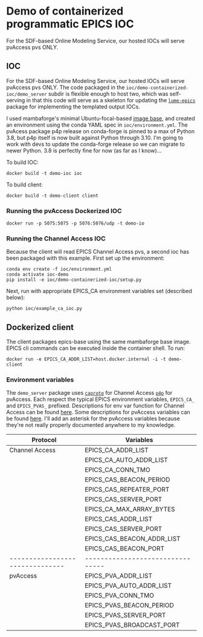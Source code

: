 # Demo of containerized programmatic EPICS IOC

For the SDF-based Online Modeling Service, our hosted IOCs will serve pvAccess pvs ONLY.

## IOC

For the SDF-based Online Modeling Service, our hosted IOCs will serve pvAccess pvs ONLY. The code packaged in the `ioc/demo-containerized-ioc/demo_server` subdir is flexible enough to host two, which was self-serving in that this code will serve as a skeleton for updating the [`lume-epics`](https://github.com/slaclab/lume-epics) package for implementing the templated output IOCs. 

I used mambaforge's minimal Ubuntu-focal-based [image base](https://github.com/conda-forge/miniforge-images/blob/master/ubuntu/Dockerfile), and created an environment using the conda YAML spec in `ioc/environment.yml`. The pvAcess package p4p release on conda-forge is pinned to a max of Python 3.8, but p4p itself is now built against Python through 3.10. I'm going to work with devs to update the conda-forge release so we can migrate to newer Python. 3.8 is perfectly fine for now (as far as I know)...

To build IOC:
```
docker build -t demo-ioc ioc
```
To build client:
```
docker build -t demo-client client
```

### Running the pvAccess Dockerized IOC

```
docker run -p 5075:5075 -p 5076:5076/udp -t demo-io
```

### Running the Channel Access IOC
Because the client will read EPICS Channel Access pvs, a second ioc has been packaged with this example. First set up the environment:
```
conda env create -f ioc/environment.yml
conda activate ioc-demo
pip install -e ioc/demo-containerized-ioc/setup.py
```

Next, run with appropriate EPICS_CA environment variables set (described below):
```
python ioc/example_ca_ioc.py
```


## Dockerized client
The client packages epics-base using the same mambaforge base image. EPICS cli commands can be executed inside the container shell. To run:

```
docker run -e EPICS_CA_ADDR_LIST=host.docker.internal -i -t demo-client
```


### Environment variables
The `demo_server` package uses [`caproto`](https://nsls-ii.github.io/caproto/servers.html) for Channel Access [`p4p`](https://github.com/mdavidsaver/p4p) for pvAccess. Each respect the typical EPICS environment variables, `EPICS_CA_` and `EPICS_PVAS_` prefixed. Descriptions for env var function for Channel Access can be found [here](https://epics.anl.gov/EpicsDocumentation/AppDevManuals/ChannelAccess/cadoc_4.htm). Some descriptions for pvAccess variables can be found [here](https://mdavidsaver.github.io/pvxs/netconfig.html). I'll add an asterisk for the pvAccess variables because they're not really properly documented anywhere to my knowledge.


| Protocol                      | Variables                      |
|-------------------------------|--------------------------------|
| Channel Access                | EPICS_CA_ADDR_LIST             |
|                               | EPICS_CA_AUTO_ADDR_LIST        |
|                               | EPICS_CA_CONN_TMO              |
|                               | EPICS_CAS_BEACON_PERIOD        |
|                               | EPICS_CAS_REPEATER_PORT        |
|                               | EPICS_CAS_SERVER_PORT          |
|                               | EPICS_CA_MAX_ARRAY_BYTES       |
|                               | EPICS_CAS_ADDR_LIST            |
|                               | EPICS_CAS_SERVER_PORT          |
|                               | EPICS_CAS_BEACON_ADDR_LIST     |
|                               | EPICS_CAS_BEACON_PORT          |
|-------------------------------|--------------------------------|
| pvAccess                      | EPICS_PVA_ADDR_LIST            |
|                               | EPICS_PVA_AUTO_ADDR_LIST       |
|                               | EPICS_PVA_CONN_TMO             |
|                               | EPICS_PVAS_BEACON_PERIOD       |
|                               | EPICS_PVAS_SERVER_PORT         |
|                               | EPICS_PVAS_BROADCAST_PORT      |
